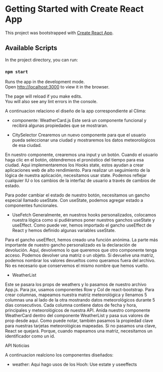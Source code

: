 # Getting Started with Create React App

This project was bootstrapped with [Create React App](https://github.com/facebook/create-react-app).

## Available Scripts

In the project directory, you can run:

### `npm start`

Runs the app in the development mode.\
Open [http://localhost:3000](http://localhost:3000) to view it in the browser.

The page will reload if you make edits.\
You will also see any lint errors in the console.


A continuacion relaciono el diseño de la app correspondiente al Clima:
* componente: WeatherCard.js
Este será un componente funcional y recibirá algunas propiedades que se mostraran.

* CitySelector
Crearemos un nuevo componente para que el usuario pueda seleccionar una ciudad y mostraremos los datos meteorológicos de esa ciudad.

En nuestro componente, crearemos una input y un botón. Cuando el usuario haga clic en el botón, obtendremos el pronóstico del tiempo para esa ciudad. Aqui implementaremos los Hooks state, estos ayudan a crear aplicaciones web de alto rendimiento. Para realizar un seguimiento de la lógica de nuestra aplicación, necesitamos usar state. Podemos reflejar cualquier IU o los cambios de la interfaz de usuario a través de cambios de estado.

Para poder cambiar el estado de nuestro botón, necesitamos un gancho especial llamado useState. Con useState, podemos agregar estado a componentes funcionales.

* UseFetch
Generalmente, en nuestros hooks personalizados, colocamos nuestra lógica como si pudiéramos poner nuestros ganchos useState y useEffect. Como puede ver, hemos importado el gancho useEffect de React y hemos definido algunas variables useState.

Para el gancho useEffect, hemos creado una función anónima. La parte más importante de nuestro gancho personalizado es la declaración de devolución. Aquí, devolvemos lo que queremos que otro componente tenga acceso. Podemos devolver una matriz o un objeto. Si devuelve una matriz, podemos nombrar los valores devueltos como queramos fuera del archivo. No es necesario que conservemos el mismo nombre que hemos vuelto.

* WeatherList

Este se pasara los props de weathers y lo pasamos de nuestro archivo App.js.
Para jsx, usamos componentes Row y Col de react-bootstrap.
Para crear columnas, mapeamos nuestra matriz meteorológica y llenamos 5 columnas una al lado de la otra mostrando datos meteorológicos durante 5 días consecutivos.
Cada columna contiene datos de fecha y hora, principales y meteorológicos de nuestra API.
Anida nuestro componente WeatherCard dentro del componente WeatherList y pasa sus valores de prop desde aquí.
Como puede notar, también pasamos la propiedad clave para nuestras tarjetas meteorológicas mapeadas. Si no pasamos una clave, React se quejará. Porque, cuando mapeamos una matriz, necesitamos un identificador como un id.

API Noticias

A continuacion realciono los componentes diseñados:
* weather:
Aqui hago usos de los Hooh: Use estate y useeffects